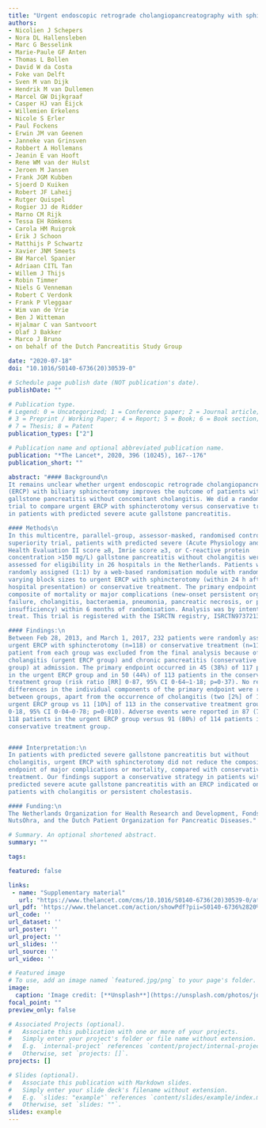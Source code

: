```yaml
---
title: "Urgent endoscopic retrograde cholangiopancreatography with sphincterotomy versus conservative treatment in predicted severe acute gallstone pancreatitis (APEC): a multicentre randomised controlled trial"
authors:
- Nicolien J Schepers
- Nora DL Hallensleben
- Marc G Besselink
- Marie-Paule GF Anten
- Thomas L Bollen
- David W da Costa
- Foke van Delft
- Sven M van Dijk
- Hendrik M van Dullemen
- Marcel GW Dijkgraaf
- Casper HJ van Eijck
- Willemien Erkelens
- Nicole S Erler
- Paul Fockens
- Erwin JM van Geenen
- Janneke van Grinsven
- Robbert A Hollemans
- Jeanin E van Hooft
- Rene WM van der Hulst
- Jeroen M Jansen
- Frank JGM Kubben
- Sjoerd D Kuiken
- Robert JF Laheij
- Rutger Quispel
- Rogier JJ de Ridder
- Marno CM Rijk
- Tessa EH Römkens
- Carola HM Ruigrok
- Erik J Schoon
- Matthijs P Schwartz
- Xavier JNM Smeets
- BW Marcel Spanier
- Adriaan CITL Tan
- Willem J Thijs
- Robin Timmer
- Niels G Venneman
- Robert C Verdonk
- Frank P Vleggaar
- Wim van de Vrie
- Ben J Witteman
- Hjalmar C van Santvoort
- Olaf J Bakker
- Marco J Bruno
- on behalf of the Dutch Pancreatitis Study Group

date: "2020-07-18"
doi: "10.1016/S0140-6736(20)30539-0"

# Schedule page publish date (NOT publication's date).
publishDate: ""

# Publication type.
# Legend: 0 = Uncategorized; 1 = Conference paper; 2 = Journal article;
# 3 = Preprint / Working Paper; 4 = Report; 5 = Book; 6 = Book section;
# 7 = Thesis; 8 = Patent
publication_types: ["2"]

# Publication name and optional abbreviated publication name.
publication: "*The Lancet*, 2020, 396 (10245), 167--176"
publication_short: ""

abstract: "#### Background\n
It remains unclear whether urgent endoscopic retrograde cholangiopancreatography
(ERCP) with biliary sphincterotomy improves the outcome of patients with
gallstone pancreatitis without concomitant cholangitis. We did a randomised
trial to compare urgent ERCP with sphincterotomy versus conservative treatment
in patients with predicted severe acute gallstone pancreatitis.

#### Methods\n
In this multicentre, parallel-group, assessor-masked, randomised controlled
superiority trial, patients with predicted severe (Acute Physiology and Chronic
Health Evaluation II score ≥8, Imrie score ≥3, or C-reactive protein
concentration >150 mg/L) gallstone pancreatitis without cholangitis were
assessed for eligibility in 26 hospitals in the Netherlands. Patients were
randomly assigned (1:1) by a web-based randomisation module with randomly
varying block sizes to urgent ERCP with sphincterotomy (within 24 h after
hospital presentation) or conservative treatment. The primary endpoint was a
composite of mortality or major complications (new-onset persistent organ
failure, cholangitis, bacteraemia, pneumonia, pancreatic necrosis, or pancreatic
insufficiency) within 6 months of randomisation. Analysis was by intention to
treat. This trial is registered with the ISRCTN registry, ISRCTN97372133.

#### Findings:\n
Between Feb 28, 2013, and March 1, 2017, 232 patients were randomly assigned to
urgent ERCP with sphincterotomy (n=118) or conservative treatment (n=114). One
patient from each group was excluded from the final analysis because of
cholangitis (urgent ERCP group) and chronic pancreatitis (conservative treatment
group) at admission. The primary endpoint occurred in 45 (38%) of 117 patients
in the urgent ERCP group and in 50 (44%) of 113 patients in the conservative
treatment group (risk ratio [RR] 0·87, 95% CI 0·64–1·18; p=0·37). No relevant
differences in the individual components of the primary endpoint were recorded
between groups, apart from the occurrence of cholangitis (two [2%] of 117 in the
urgent ERCP group vs 11 [10%] of 113 in the conservative treatment group; RR
0·18, 95% CI 0·04–0·78; p=0·010). Adverse events were reported in 87 (74%) of
118 patients in the urgent ERCP group versus 91 (80%) of 114 patients in the
conservative treatment group.


#### Interpretation:\n
In patients with predicted severe gallstone pancreatitis but without
cholangitis, urgent ERCP with sphincterotomy did not reduce the composite
endpoint of major complications or mortality, compared with conservative
treatment. Our findings support a conservative strategy in patients with
predicted severe acute gallstone pancreatitis with an ERCP indicated only in
patients with cholangitis or persistent cholestasis.

#### Funding:\n
The Netherlands Organization for Health Research and Development, Fonds
NutsOhra, and the Dutch Patient Organization for Pancreatic Diseases."

# Summary. An optional shortened abstract.
summary: ""

tags:

featured: false

links:
 - name: "Supplementary material"
   url: "https://www.thelancet.com/cms/10.1016/S0140-6736(20)30539-0/attachment/8895f6ae-968e-4fd2-b955-5370845455ac/mmc1.pdf"
url_pdf: 'https://www.thelancet.com/action/showPdf?pii=S0140-6736%2820%2930539-0'
url_code: ''
url_dataset: ''
url_poster: ''
url_project: ''
url_slides: ''
url_source: ''
url_video: ''

# Featured image
# To use, add an image named `featured.jpg/png` to your page's folder. 
image:
  caption: 'Image credit: [**Unsplash**](https://unsplash.com/photos/jdD8gXaTZsc)'
focal_point: ""
preview_only: false

# Associated Projects (optional).
#   Associate this publication with one or more of your projects.
#   Simply enter your project's folder or file name without extension.
#   E.g. `internal-project` references `content/project/internal-project/index.md`.
#   Otherwise, set `projects: []`.
projects: []

# Slides (optional).
#   Associate this publication with Markdown slides.
#   Simply enter your slide deck's filename without extension.
#   E.g. `slides: "example"` references `content/slides/example/index.md`.
#   Otherwise, set `slides: ""`.
slides: example
---
```

